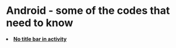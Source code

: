 Android - some of the codes that need to know
=============================================


<li><strong> 
<a href=https://github.com/sergey-korchagin/Android-/blob/master/AndroidManifest.xml>No title bar in activity</a>
</strong>
